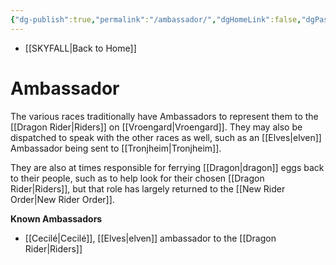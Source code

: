 ```yaml
---
{"dg-publish":true,"permalink":"/ambassador/","dgHomeLink":false,"dgPassFrontmatter":false}
---
```


- [[SKYFALL|Back to Home]]

# Ambassador
The various races traditionally have Ambassadors to represent them to the [[Dragon Rider|Riders]] on [[Vroengard|Vroengard]]. They may also be dispatched to speak with the other races as well, such as an [[Elves|elven]] Ambassador being sent to [[Tronjheim|Tronjheim]]. 

They are also at times responsible for ferrying [[Dragon|dragon]] eggs back to their people, such as to help look for their chosen [[Dragon Rider|Riders]], but that role has largely returned to the [[New Rider Order|New Rider Order]]. 

**Known Ambassadors**
- [[Cecilé|Cecilé]], [[Elves|elven]] ambassador to the [[Dragon Rider|Riders]]
